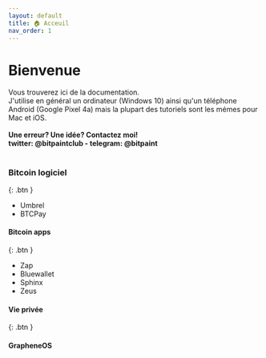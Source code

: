 ```yaml
---
layout: default
title: 🏠 Acceuil
nav_order: 1
---
```


# Bienvenue
Vous trouverez ici de la documentation.<br>
J'utilise en général un ordinateur (Windows 10) ainsi qu'un téléphone Android (Google Pixel 4a) mais la plupart des tutoriels sont les mémes pour Mac et iOS.<br><br>
**Une erreur? Une idée? Contactez moi!<br>**
**twitter: @bitpaintclub - telegram: @bitpaint**
<br>

#
### Bitcoin logiciel
{: .btn }
- Umbrel
- BTCPay


#### Bitcoin apps
{: .btn }
- Zap 
- Bluewallet
- Sphinx
- Zeus


#### Vie privée
{: .btn }

#### GrapheneOS
